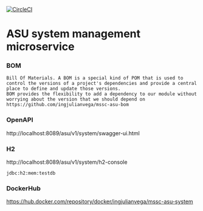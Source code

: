 [![CircleCI](https://circleci.com/gh/ingjulianvega/mssc-asu-system.svg?style=svg)](https://circleci.com/gh/ingjulianvega/mssc-asu-system)

# ASU system management microservice

### BOM

```
Bill Of Materials. A BOM is a special kind of POM that is used to control the versions of a project's dependencies and provide a central place to define and update those versions. 
BOM provides the flexibility to add a dependency to our module without worrying about the version that we should depend on
https://github.com/ingjulianvega/mssc-asu-bom
```

### OpenAPI

http://localhost:8089/asu/v1/system/swagger-ui.html

### H2

http://localhost:8089/asu/v1/system/h2-console

```
jdbc:h2:mem:testdb
```

### DockerHub

https://hub.docker.com/repository/docker/ingjulianvega/mssc-asu-system
